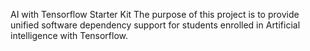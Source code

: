AI with Tensorflow Starter Kit
The purpose of this project is to provide unified software dependency support for students enrolled in Artificial intelligence with Tensorflow.
